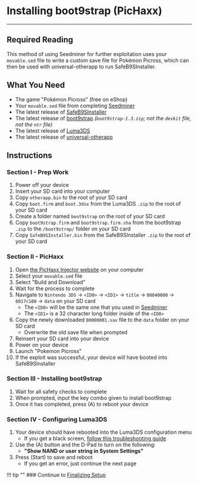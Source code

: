 # Installing boot9strap (PicHaxx)
---

## Required Reading

This method of using Seedminer for further exploitation uses your `movable.sed` file to write a custom save file for Pokémon Picross, which can then be used with universal-otherapp to run SafeB9SInstaller.

## What You Need

* The game "Pokémon Picross" (free on eShop)
* Your `movable.sed` file from completing [Seedminer](seedminer)
* The latest release of [SafeB9SInstaller](https://github.com/d0k3/SafeB9SInstaller/releases/latest)
* The latest release of [boot9strap](https://github.com/SciresM/boot9strap/releases/latest) *(`boot9strap-1.3.zip`; not the `devkit` file, not the `ntr` file)*
* The latest release of [Luma3DS](https://github.com/LumaTeam/Luma3DS/releases/latest)
* The latest release of [universal-otherapp](https://github.com/TuxSH/universal-otherapp/releases/latest)

## Instructions

### Section I - Prep Work

1. Power off your device
1. Insert your SD card into your computer
1. Copy `otherapp.bin` to the root of your SD card
1. Copy `boot.firm` and `boot.3dsx` from the Luma3DS `.zip` to the root of your SD card
1. Create a folder named `boot9strap` on the root of your SD card
1. Copy `boot9strap.firm` and `boot9strap.firm.sha` from the boot9strap `.zip` to the `/boot9strap/` folder on your SD card
1. Copy `SafeB9SInstaller.bin` from the SafeB9SInstaller `.zip` to the root of your SD card

### Section II - PicHaxx

1. Open [the PicHaxx Injector website](https://3ds.nhnarwhal.com/3dstools/pichaxx.php) on your computer
1. Select your `movable.sed` file
1. Select "Build and Download"
1. Wait for the process to complete
1. Navigate to `Nintendo 3DS` -> `<ID0>` -> `<ID1>` -> `title` -> `00040000` -> `0017c100` -> `data` on your SD card
    + The `<ID0>` will be the same one that you used in [Seedminer](seedminer.md)
    + The `<ID1>` is a 32 character long folder inside of the `<ID0>`
1. Copy the newly downloaded `00000001.sav` file to the `data` folder on your SD card
    + Overwrite the old save file when prompted
1. Reinsert your SD card into your device
1. Power on your device
1. Launch "Pokemon Picross"
1. If the exploit was successful, your device will have booted into SafeB9SInstaller

### Section III - Installing boot9strap

1. Wait for all safety checks to complete
1. When prompted, input the key combo given to install boot9strap
1. Once it has completed, press (A) to reboot your device

### Section IV - Configuring Luma3DS

1. Your device should have rebooted into the Luma3DS configuration menu
    + If you get a black screen, [follow this troubleshooting guide](../troubleshooting.md#black-screen-on-sysnand-boot-after-installing-boot9strap)
1. Use the (A) button and the D-Pad to turn on the following:
    + **"Show NAND or user string in System Settings"**
1. Press (Start) to save and reboot
    + If you get an error, just continue the next page

!!! tip ""
	### Continue to [Finalizing Setup](../finalizing-setup.md)
